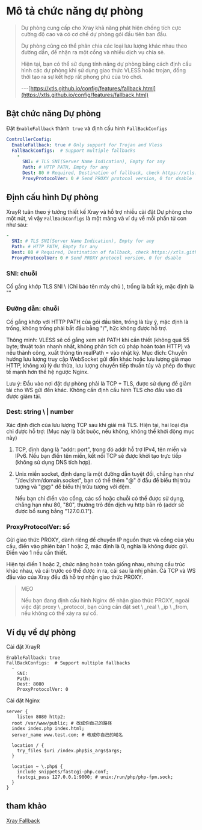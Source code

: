 # Mô tả chức năng dự phòng

> Dự phòng cung cấp cho Xray khả năng phát hiện chống tích cực cường độ cao và có cơ chế dự phòng gói đầu tiên ban đầu.
>
> Dự phòng cũng có thể phân chia các loại lưu lượng khác nhau theo đường dẫn, để nhận ra một cổng và nhiều dịch vụ chia sẻ.
>
> Hiện tại, bạn có thể sử dụng tính năng dự phòng bằng cách định cấu hình các dự phòng khi sử dụng giao thức VLESS hoặc trojan, đồng thời tạo ra sự kết hợp rất phong phú của trò chơi.
>
> ---[https://xtls.github.io/config/features/fallback.html](https://xtls.github.io/config/features/fallback.html)

## Bật chức năng Dự phòng

Đặt `EnableFallback` thành` true` và định cấu hình `FallBackConfigs`

```yaml
ControllerConfig:
  EnableFallback: true # Only support for Trojan and Vless
  FallBackConfigs:  # Support multiple fallbacks
    -
      SNI: # TLS SNI(Server Name Indication), Empty for any
      Path: # HTTP PATH, Empty for any
      Dest: 80 # Required, Destination of fallback, check https://xtls.github.io/config/fallback/ for details.
      ProxyProtocolVer: 0 # Send PROXY protocol version, 0 for dsable
```
## Định cấu hình Dự phòng

XrayR tuân theo ý tưởng thiết kế Xray và hỗ trợ nhiều cài đặt Dự phòng cho một nút, vì vậy `FallBackConfigs` là một mảng và ví dụ về mỗi phần tử con như sau:

```yaml
-
  SNI: # TLS SNI(Server Name Indication), Empty for any
  Path: # HTTP PATH, Empty for any
  Dest: 80 # Required, Destination of fallback, check https://xtls.github.io/config/fallback/ for details.
  ProxyProtocolVer: 0 # Send PROXY protocol version, 0 for dsable
```

### SNI: chuỗi

Cố gắng khớp TLS SNI \ (Chỉ báo tên máy chủ \), trống là bất kỳ, mặc định là ""

### Đường dẫn: chuỗi

Cố gắng khớp với HTTP PATH của gói đầu tiên, trống là tùy ý, mặc định là trống, không trống phải bắt đầu bằng "/", h2c không được hỗ trợ.

Thông minh: VLESS sẽ cố gắng xem xét PATH khi cần thiết (không quá 55 byte; thuật toán nhanh nhất, không phân tích cú pháp hoàn toàn HTTP) và nếu thành công, xuất thông tin realPath = vào nhật ký. Mục đích: Chuyển hướng lưu lượng truy cập WebSocket gửi đến khác hoặc lưu lượng giả mạo HTTP, không xử lý dư thừa, lưu lượng chuyển tiếp thuần túy và phép đo thực tế mạnh hơn thế hệ ngược Nginx.

Lưu ý: Đầu vào nơi đặt dự phòng phải là TCP + TLS, được sử dụng để giảm tải cho WS gửi đến khác. Không cần định cấu hình TLS cho đầu vào đã được giảm tải.

### Dest: string \ | number

Xác định đích của lưu lượng TCP sau khi giải mã TLS. Hiện tại, hai loại địa chỉ được hỗ trợ: (Mục này là bắt buộc, nếu không, không thể khởi động mục này)

1. TCP, định dạng là "addr: port", trong đó addr hỗ trợ IPv4, tên miền và IPv6. Nếu bạn điền tên miền, kết nối TCP sẽ được khởi tạo trực tiếp (không sử dụng DNS tích hợp).
2. Unix miền socket, định dạng là một đường dẫn tuyệt đối, chẳng hạn như "/dev/shm/domain.socket", bạn có thể thêm "@" ở đầu để biểu thị trừu tượng và "@@" để biểu thị trừu tượng với đệm.

   Nếu bạn chỉ điền vào cổng, các số hoặc chuỗi có thể được sử dụng, chẳng hạn như 80, "80", thường trỏ đến dịch vụ http bản rõ (addr sẽ được bổ sung bằng "127.0.0.1").

### ProxyProtocolVer: số

Gửi giao thức PROXY, dành riêng để chuyển IP nguồn thực và cổng của yêu cầu, điền vào phiên bản 1 hoặc 2, mặc định là 0, nghĩa là không được gửi. Điền vào 1 nếu cần thiết.

Hiện tại điền 1 hoặc 2, chức năng hoàn toàn giống nhau, nhưng cấu trúc khác nhau, và cái trước có thể được in ra, cái sau là nhị phân. Cả TCP và WS đầu vào của Xray đều đã hỗ trợ nhận giao thức PROXY.

> MẸO
>
> Nếu bạn đang định cấu hình Nginx để nhận giao thức PROXY, ngoài việc đặt proxy \ _protocol, bạn cũng cần đặt set \ _real \ _ip \ _from, nếu không có thể xảy ra sự cố.

## Ví dụ về dự phòng

Cài đặt XrayR
```text
EnableFallback: true
FallBackConfigs:  # Support multiple fallbacks
  -
    SNI:
    Path:
    Dest: 8080
    ProxyProtocolVer: 0
```

Cài đặt Nginx

```text
server {  
    listen 8080 http2;
  root /var/www/public; # 改成你自己的路径
  index index.php index.html;
  server_name www.test.com; # 改成你自己的域名

  location / {
    try_files $uri /index.php$is_args$args;
  }

  location ~ \.php$ {
    include snippets/fastcgi-php.conf;
    fastcgi_pass 127.0.0.1:9000; # unix:/run/php/php-fpm.sock;
  }
}
```

## tham khảo

[Xray Fallback](https://xtls.github.io/config/features/fallback.html)

